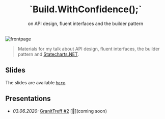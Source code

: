<h1 align="center">`Build.WithConfidence();`</h1>
<div align="center">
  <span>on API design, fluent interfaces and the builder pattern</span>
</div>
<br />

![frontpage](frontpage.png)

> Materials for my talk about API design, fluent interfaces, the builder pattern and [Statecharts.NET](https://github.com/bemayr/Statecharts.NET/).

## Slides
The slides are available [`here`](./slides.pdf).

## Presentations
- *03.06.2020:* [GranitTreff #2]() [:movie_camera:](coming soon)
